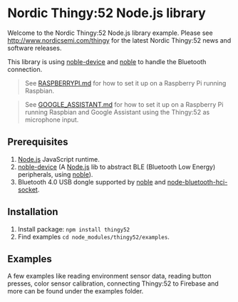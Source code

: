 # Nordic Thingy:52 Node.js library

Welcome to the Nordic Thingy:52 Node.js library example.
Please see http://www.nordicsemi.com/thingy for the latest Nordic Thingy:52 news and software releases.

This library is using [noble-device](https://github.com/sandeepmistry/noble-device) and [noble](https://github.com/sandeepmistry/noble) to handle the Bluetooth connection.


> See [RASPBERRYPI.md](https://github.com/NordicSemiconductor/Nordic-Thingy52-Nodejs/blob/master/RASPBERRYPI.md) for how to set it up on a Raspberry Pi running Raspbian.

> See [GOOGLE_ASSISTANT.md](https://github.com/NordicSemiconductor/Nordic-Thingy52-Nodejs/blob/master/GOOGLE_ASSISTANT.md) for how to set it up on a Raspberry Pi running Raspbian and Google Assistant using the Thingy:52 as microphone input.

## Prerequisites
1. [Node.js](https://nodejs.org/en/) JavaScript runtime.
2. [noble-device](https://github.com/sandeepmistry/noble-device) (A [Node.js](https://nodejs.org/en/) lib to abstract BLE (Bluetooth Low Energy) peripherals, using [noble](https://github.com/sandeepmistry/noble)).
3. Bluetooth 4.0 USB dongle supported by [noble](https://github.com/sandeepmistry/noble) and [node-bluetooth-hci-socket](https://github.com/sandeepmistry/node-bluetooth-hci-socket#prerequisites).

## Installation
1. Install package: `npm install thingy52`
2. Find examples `cd node_modules/thingy52/examples`.

## Examples
A few examples like reading environment sensor data, reading button presses, color sensor calibration, connecting Thingy:52 to Firebase and more can be found under the examples folder.
